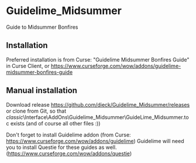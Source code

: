 # Guidelime_Midsummer

Guide to Midsummer Bonfires

## Installation

Preferred installation is from Curse: 
"Guidelime Midsummer Bonfires Guide" in Curse Client, or
https://www.curseforge.com/wow/addons/guidelime-midsummer-bonfires-guide 

## Manual installation

Download release https://github.com/dieck/Guidelime_Midsummer/releases
or clone from Git, 
so that _classic_\Interface\AddOns\Guidelime_Midsummer\GuideLime_Midsummer.toc exists (and of course all other files :))

Don't forget to install Guidelime addon (from Curse: https://www.curseforge.com/wow/addons/guidelime)
Guidelime will need you to install Questie for these guides as well. (https://www.curseforge.com/wow/addons/questie)
